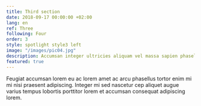 ```yaml
---
title: Third section
date: 2018-09-17 00:00:00 +02:00
lang: en
ref: Three
following: Four
order: 3
style: spotlight style3 left
image: "/images/pic04.jpg"
description: Accumsan integer ultricies aliquam vel massa sapien phasellus
featured: true
---
```


Feugiat accumsan lorem eu ac lorem amet ac arcu phasellus tortor enim mi mi nisi praesent adipiscing. Integer mi sed nascetur cep aliquet augue varius tempus lobortis porttitor lorem et accumsan consequat adipiscing lorem.
